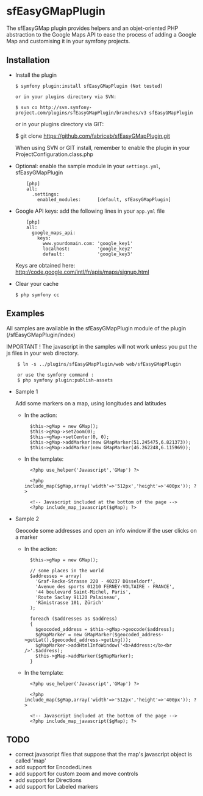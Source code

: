 sfEasyGMapPlugin
================

The sfEasyGMap plugin provides helpers and an objet-oriented PHP
abstraction to the Google Maps API to ease the process of adding a
Google Map and customising it in your symfony projects.

Installation
------------

  * Install the plugin

        $ symfony plugin:install sfEasyGMapPlugin (Not tested)

        or in your plugins directory via SVN:

        $ svn co http://svn.symfony-project.com/plugins/sfEasyGMapPlugin/branches/v3 sfEasyGMapPlugin

	or in your plugins directory via GIT:

	$ git clone https://github.com/fabriceb/sfEasyGMapPlugin.git

	When using SVN or GIT install, remember to enable the plugin in your ProjectConfiguration.class.php

  * Optional: enable the sample module in your `settings.yml`, sfEasyGMapPlugin

            [php]
            all:
              .settings:
                enabled_modules:      [default, sfEasyGMapPlugin]

  * Google API keys: add the following lines in your `app.yml` file

            [php]
            all:
              google_maps_api:
                keys:
                  www.yourdomain.com: 'google_key1'
                  localhost:          'google_key2'
                  default:            'google_key3'

    Keys are obtained here: http://code.google.com/intl/fr/apis/maps/signup.html

  * Clear your cache

        $ php symfony cc


Examples
--------

  All samples are available in the sfEasyGMapPlugin module of the plugin (/sfEasyGMapPlugin/index)

  IMPORTANT ! The javascript in the samples will not work unless you put the js files in your web directory.

        $ ln -s ../plugins/sfEasyGMapPlugin/web web/sfEasyGMapPlugin
        
        or use the symfony command :
        $ php symfony plugin:publish-assets 

  * Sample 1

    Add some markers on a map, using longitudes and latitudes

    * In the action:

            $this->gMap = new GMap();
            $this->gMap->setZoom(0);
            $this->gMap->setCenter(0, 0);
            $this->gMap->addMarker(new GMapMarker(51.245475,6.821373));
            $this->gMap->addMarker(new GMapMarker(46.262248,6.115969));

    * In the template:

            <?php use_helper('Javascript','GMap') ?>

            <?php include_map($gMap,array('width'=>'512px','height'=>'400px')); ?>

            <!-- Javascript included at the bottom of the page -->
            <?php include_map_javascript($gMap); ?>


  * Sample 2

    Geocode some addresses and open an info window if the user clicks on a marker

    * In the action:

            $this->gMap = new GMap();

            // some places in the world
            $addresses = array(
              'Graf-Recke-Strasse 220 - 40237 Düsseldorf',
              'Avenue des sports 01210 FERNEY-VOLTAIRE - FRANCE',
              '44 boulevard Saint-Michel, Paris',
              'Route Saclay 91120 Palaiseau',
              'Rämistrasse 101, Zürich'
            );

            foreach ($addresses as $address)
            {
              $geocoded_address = $this->gMap->geocode($address);
              $gMapMarker = new GMapMarker($geocoded_address->getLat(),$geocoded_address->getLng());
              $gMapMarker->addHtmlInfoWindow('<b>Address:</b><br />'.$address);
              $this->gMap->addMarker($gMapMarker);
            }

    * In the template:

            <?php use_helper('Javascript','GMap') ?>

            <?php include_map($gMap,array('width'=>'512px','height'=>'400px')); ?>

            <!-- Javascript included at the bottom of the page -->
            <?php include_map_javascript($gMap); ?>



TODO
----

  * correct javascript files that suppose that the map's javascript object is called 'map'
  * add support for EncodedLines
  * add support for custom zoom and move controls
  * add support for Directions
  * add support for Labeled markers
